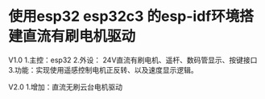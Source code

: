 # 使用esp32 esp32c3 的esp-idf环境搭建直流有刷电机驱动
V1.0
1.主控：esp32 
2.外设： 24V直流有刷电机、遥杆、数码管显示、按键接口
3.功能：实现使用遥感控制电机正反转、以及速度显示逻辑。

V2.0
1.增加：直流无刷云台电机驱动
